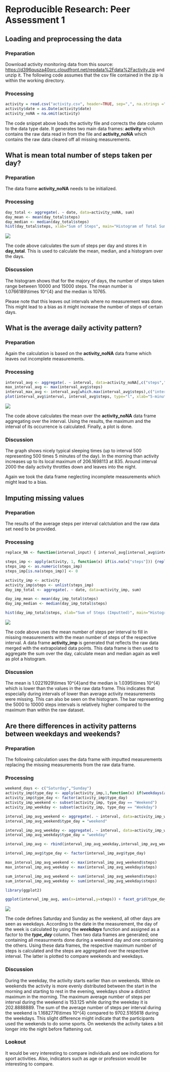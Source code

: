 # Reproducible Research: Peer Assessment 1


## Loading and preprocessing the data

### Preparation

Download activity monitoring data from this source: https://d396qusza40orc.cloudfront.net/repdata%2Fdata%2Factivity.zip and unzip it. The following code assumes that the csv file contained in the zip is within the working directory.

### Processing


```r
activity = read.csv("activity.csv", header=TRUE, sep=",", na.strings ="NA")
activity$date = as.Date(activity$date)
activity_noNA = na.omit(activity)
```

The code snippet above loads the activity file and corrects the date column to the data type date. 
It generates two main data frames: **activity** which contains the raw data read in from the file and **activity_noNA** which contains the raw data cleared off all missing measurements.

## What is mean total number of steps taken per day?

### Preparation
The data frame **activity_noNA** needs to be initialized.

### Processing


```r
day_total <- aggregate(. ~ date, data=activity_noNA, sum)
day_mean <- mean(day_total$steps)
day_median <- median(day_total$steps)
hist(day_total$steps, xlab="Sum of Steps", main="Histogram of Total Sum of Steps over Day")
```

![](PA1_template_files/figure-html/unnamed-chunk-2-1.png) 

The code above calculates the sum of steps per day and stores it in **day_total**. This is used to calculate the mean, median, and a histogram over the days.

### Discussion
The histogram shows that for the majory of days, the number of steps taken range between 10000 and 15000 steps. The mean number is 1.0766189\times 10^{4} and the median is 10765. 

Please note that this leaves out intervals where no measurement was done. This might lead to a bias as it might increase the number of steps of certain days.

## What is the average daily activity pattern?

### Preparation

Again the calculation is based on the **activity_noNA** data frame which leaves out incomplete measurements.

### Processing


```r
interval_avg <- aggregate(. ~ interval, data=activity_noNA[,c("steps","interval")], mean)
max_interval_avg <- max(interval_avg$steps)
interval_max_avg <- interval_avg[which.max(interval_avg$steps),c("interval")]
plot(interval_avg$interval, interval_avg$steps, type="l", xlab="5-minute Interval over day", ylab="Average steps taken", main="Average number of steps taken in interval")
```

![](PA1_template_files/figure-html/unnamed-chunk-3-1.png) 

The code above calculates the mean over the **activity_noNA** data frame aggregating over the interval. Using the results, the maximum and the interval of its occurrence is calculated. Finally, a plot is done.

### Discussion

The graph shows nicely typical sleeping times (up to interval 500 representing 500 times 5 minutes of the day). In the morning than activity increases up to its local maximum of 206.1698113 at 835. Around interval 2000 the daily activity throttles down and leaves into the night.

Again we took the data frame neglecting incomplete measurements which might lead to a bias.


## Imputing missing values

### Preparation
The results of the average steps per interval calctulation and the raw data set need to be provided.

### Processing


```r
replace_NA <- function(interval_input) { interval_avg[interval_avg$interval==interval_input,c("steps")]}

steps_imp <- apply(activity, 1, function(x) if(is.na(x["steps"])) {replace_NA(x["interval"])} else {x["steps"]} )
steps_imp <- as.numeric(steps_imp)
steps_imp[is.na(steps_imp)] <- 0

activity_imp <- activity
activity_imp$steps <- unlist(steps_imp)
day_imp_total <- aggregate(. ~ date, data=activity_imp, sum)

day_imp_mean <- mean(day_imp_total$steps)
day_imp_median <- median(day_imp_total$steps)

hist(day_imp_total$steps, xlab="Sum of Steps (Imputted)", main="Histogram of Total Sum of Steps over Day")
```

![](PA1_template_files/figure-html/unnamed-chunk-4-1.png) 

The code above uses the mean number of steps per interval to fill in missing measurements with the mean number of steps of the respective interval. A data frame **activity_imp** is generated that reflects the raw data merged with the extrapolated data points. This data frame is then used to aggregate the sum over the day, calculate mean and median again as well as plot a histogram.

### Discussion

The mean is 1.0221929\times 10^{4}and the median is 1.0395\times 10^{4} which is lower than the values in the raw data frame. This indicates that especially during intervals of lower than average activity measurements were missing. This can also be seen on the histogram. The bar representing the 5000 to 10000 steps intervals is relatively higher compared to the maximum than within the raw dataset. 


## Are there differences in activity patterns between weekdays and weekends?

### Preparation

The following calculation uses the data frame with imputted measurements replacing the missing measurements from the raw data frame. 

### Processing


```r
weekend_days <- c("Saturday","Sunday")
activity_imp$type_day <- apply(activity_imp,1,function(x) if(weekdays(as.POSIXlt(x["date"])) %in% weekend_days) "Weekend" else "Weekday")
activity_imp$type_day <- factor(activity_imp$type_day)
activity_imp_weekend <- subset(activity_imp, type_day == "Weekend")
activity_imp_weekday <- subset(activity_imp, type_day == "Weekday")

interval_imp_avg_weekend <- aggregate(. ~ interval, data=activity_imp_weekend[,c("interval","steps")], mean)
interval_imp_avg_weekend$type_day = "weekend"

interval_imp_avg_weekday <- aggregate(. ~ interval, data=activity_imp_weekday[,c("interval","steps")], mean)
interval_imp_avg_weekday$type_day = "weekday"

interval_imp_avg <- rbind(interval_imp_avg_weekday,interval_imp_avg_weekend)

interval_imp_avg$type_day <- factor(interval_imp_avg$type_day)

max_interval_imp_avg_weekend <- max(interval_imp_avg_weekend$steps)
max_interval_imp_avg_weekday <- max(interval_imp_avg_weekday$steps)

sum_interval_imp_avg_weekend <- sum(interval_imp_avg_weekend$steps)
sum_interval_imp_avg_weekday <- sum(interval_imp_avg_weekday$steps)

library(ggplot2)

ggplot(interval_imp_avg, aes(x=interval,y=steps)) + facet_grid(type_day~.) + ggtitle("Average number of steps taken per interval per type of day") + geom_line()
```

![](PA1_template_files/figure-html/unnamed-chunk-5-1.png) 

The code defines Saturday and Sunday as the weekend, all other days are seen as weekdays. According to the date in the measurement, the day of the week is calculated by using the ***weekdays*** function and assigned as a factor to the ***type_day*** column. Then two data frames are generated; one containing all measurments done during a weekend day and one containing the others. Using these data frames, the respective maximum number of steps is calculated and the steps are aggregated over the respective interval. The latter is plotted to compare weekends and weekdays.

### Discussion

During the weekday, the activity starts earlier than on weekends. While on weekends the activity is more evenly distributed between the start in the morning and starting to rest in the evening, weekdays show a distinct maximum in the morning. The maximum average number of steps per interval during the weekend is 153.125 while during the weekday it is 202.8888889. The sum of the average number of steps per interval during the weekend is 1.1682776\times 10^{4} compared to 9702.5165618 during the weekdays. This slight difference might indicate that the participants used the weekends to do some sports.
On weekends the activity takes a bit longer into the night before flattening out.

### Lookout
It would be very interesting to compare individuals and see indications for sport activities. Also, indicators such as age or profession would be interesting to compare.
